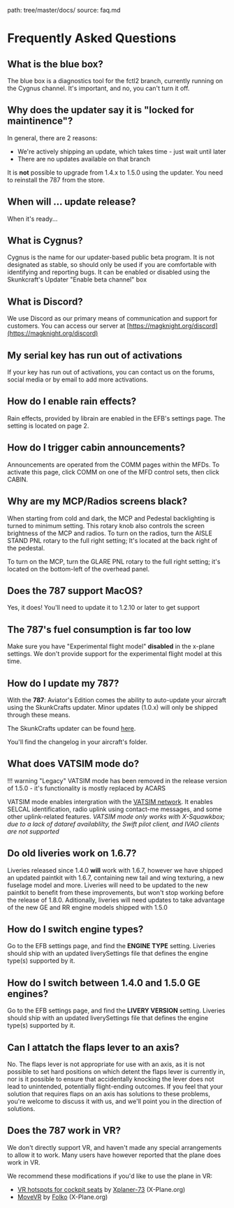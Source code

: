 path: tree/master/docs/
source: faq.md

# Frequently Asked Questions
## What is the blue box?
The blue box is a diagnostics tool for the fctl2 branch, currently running on the Cygnus channel. It's important, and no, you can't turn it off.

## Why does the updater say it is "locked for maintinence"?
In general, there are 2 reasons:

* We're actively shipping an update, which takes time - just wait until later
* There are no updates available on that branch

It is **not** possible to upgrade from 1.4.x to 1.5.0 using the updater. You need to reinstall the 787 from the store.

## When will ... update release?
When it's ready...

## What is Cygnus?
Cygnus is the name for our updater-based public beta program. It is not designated as stable, so should only be used if you are comfortable with identifying and reporting bugs. It can be enabled or disabled using the Skunkcraft's Updater "Enable beta channel" box

## What is Discord?
We use Discord as our primary means of communication and support for customers. You can access our server at [https://magknight.org/discord](https://magknight.org/discord)

## My serial key has run out of activations
If your key has run out of activations, you can contact us on the forums, social media or by email to add more activations.

## How do I enable rain effects?
Rain effects, provided by librain are enabled in the EFB's settings page. The setting is located on page 2.

## How do I trigger cabin announcements?
Announcements are operated from the COMM pages within the MFDs. To activate this page, click COMM on one of the MFD control sets, then click CABIN. 

## Why are my MCP/Radios screens black?
When starting from cold and dark, the MCP and Pedestal backlighting is turned to minimum setting. This rotary knob also controls the screen brightness of the MCP and radios. 
To turn on the radios, turn the AISLE STAND PNL rotary to the full right setting; It's located at the back right of the pedestal.

To turn on the MCP, turn the GLARE PNL rotary to the full right setting; it's located on the bottom-left of the overhead panel.

## Does the 787 support MacOS?
Yes, it does! You'll need to update it to 1.2.10 or later to get support

## The 787's fuel consumption is far too low
Make sure you have "Experimental flight model" **disabled** in the x-plane settings. We don't provide support for the experimental flight model at this time.


## How do I update my 787?
With the **787**: Aviator's Edition comes the ability to auto-update your aircraft using the SkunkCrafts updater. Minor updates (1.0.x) will only be shipped through these means.

The SkunkCrafts updater can be found [here](https://forums.x-plane.org/index.php?/forums/topic/144828-updater-download-page-v22-available/).

You'll find the changelog in your aircraft's folder.

## What does VATSIM mode do?

!!! warning "Legacy"
    VATSIM mode has been removed in the release version of 1.5.0 - it's functionality is mostly replaced by ACARS

VATSIM mode enables intergration with the [VATSIM network](https://vatsim.net). It enables SELCAL identification, radio uplink using contact-me messages, and some other uplink-related features. *VATSIM mode only works with X-Squawkbox; due to a lack of dataref availablilty, the Swift pilot client, and IVAO clients are not supported*

## Do old liveries work on 1.6.7?
Liveries released since 1.4.0 **will** work with 1.6.7, however we have shipped an updated paintkit with 1.6.7, containing new tail and wing texturing, a new fuselage model and more. Liveries will need to be updated to the new paintkit to benefit from these improvements, but won't stop working before the release of 1.8.0. Aditionally, liveries will need updates to take advantage of the new GE and RR engine models shipped with 1.5.0

## How do I switch engine types?
Go to the EFB settings page, and find the **ENGINE TYPE** setting. Liveries should ship with an updated liverySettings file that defines the engine type(s) supported by it.

## How do I switch between 1.4.0 and 1.5.0 GE engines?
Go to the EFB settings page, and find the **LIVERY VERSION** setting. Liveries should ship with an updated liverySettings file that defines the engine type(s) supported by it.

## Can I attatch the flaps lever to an axis?
No. The flaps lever is not appropriate for use with an axis, as it is not possible to set hard positions on which detent the flaps lever is currently in, nor is it possible to ensure that accidentally knocking the lever does not lead to unintended, potentially flight-ending outcomes. If you feel that your solution that requires flaps on an axis has solutions to these problems, you're welcome to discuss it with us, and we'll point you in the direction of solutions. 

## Does the 787 work in VR?
We don't directly support VR, and haven't made any special arrangements to allow it to work. Many users have however reported that the plane does work in VR.

We recommend these modifications if you'd like to use the plane in VR:

*   [VR hotspots for cockpit seats](https://forums.x-plane.org/index.php?/forums/topic/172655-vr-hotspots-for-cockpit-seats/) by [Xplaner-73](https://forums.x-plane.org/index.php?/profile/428045-xplaner73/&wr=eyJhcHAiOiJmb3J1bXMiLCJtb2R1bGUiOiJmb3J1bXMtY29tbWVudCIsImlkXzEiOjE3MjY1NSwiaWRfMiI6MTYwMjY4OX0=) (X-Plane.org)
*   [MoveVR](https://forums.x-plane.org/index.php?/files/file/44809-movevr-move-external-windows-into-x-plane-even-into-vr/) by [Folko](https://forums.x-plane.org/index.php?/profile/215470-folko/&wr=eyJhcHAiOiJkb3dubG9hZHMiLCJtb2R1bGUiOiJkb3dubG9hZHMiLCJpZF8xIjo0NDgwOX0=) (X-Plane.org)
